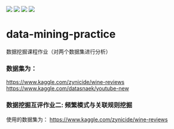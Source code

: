 ![](https://img.shields.io/badge/Course-Data%20mining-informational)
![](https://img.shields.io/badge/Language-Python-9cf?logo=python)
![](https://img.shields.io/badge/Build-passing-succ)
[](https://img.shields.io/badge/Update-never-important)
![](https://img.shields.io/github/stars/Unintented/data-mining-practice?style=social)
# data-mining-practice
数据挖掘课程作业（对两个数据集进行分析）
### 数据集为：  
https://www.kaggle.com/zynicide/wine-reviews  
https://www.kaggle.com/datasnaek/youtube-new

### 数据挖掘互评作业二: 频繁模式与关联规则挖掘
使用的数据集为：
https://www.kaggle.com/zynicide/wine-reviews  
